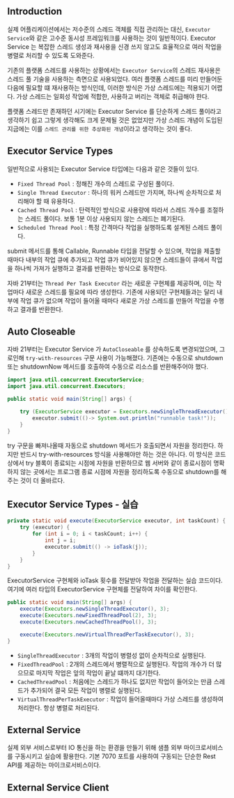 ## Introduction

실제 어플리케이션에서는 저수준의 스레드 객체를 직접 관리하는 대신, `Executor Service`와 같은 고수준 동시성 프레임워크를 사용하는 것이 일반적이다.
Executor Service 는 복잡한 스레드 생성과 재사용을 신경 쓰지 않고도 효율적으로 여러 작업을 병렬로 처리할 수 있도록 도와준다.

기존의 플랫폼 스레드를 사용하는 상황에서는 `Executor Service`의 스레드 재사용은 스레드 풀 기술을 사용하는 측면으로 사용되었다.
여러 플랫폼 스레드를 미리 만들어둔 다음에 필요할 떄 재사용하는 방식인데, 이러한 방식은 가상 스레드에는 적용되기 어렵다. 
가상 스레드는 일회성 작업에 적합한, 사용하고 버리는 객체로 취급해야 한다.

플랫폼 스레드만 존재하던 시기에는 Executor Service 를 단순하게 스레드 풀이라고 생각하기 쉽고 그렇게 생각해도 크게 문제될 것은 없었지만
가상 스레드 개념이 도입된 지금에는 이를 `스레드 관리를 위한 추상화된 개념`이라고 생각하는 것이 좋다.

## Executor Service Types
일반적으로 사용되는 Executor Service 타입에는 다음과 같은 것들이 있다.
- `Fixed Thread Pool` : 정해진 개수의 스레드로 구성된 풀이다. 
- `Single Thread Executor` : 하나의 워커 스레드만 가지며, 하나씩 순차적으로 처리해야 할 때 유용하다.
- `Cached Thread Pool` : 탄력적인 방식으로 사용량에 따라서 스레드 개수를 조절하는 스레드 풀이다. 보통 1분 이상 사용되지 않는 스레드는 폐기된다. 
- `Scheduled Thread Pool` : 특정 간격마다 작업을 실행하도록 설계된 스레드 풀이다.

submit 메서드를 통해 Callable, Runnable 타입을 전달할 수 있으며, 작업을 제출할 때마다 내부의 작업 큐에 추가되고 작업 큐가 비어있지 않으면
스레드들이 큐에서 작업을 하나씩 가져가 실행하고 결과를 반환하는 방식으로 동작한다.

자바 21부터는 `Thread Per Task Executor` 라는 새로운 구현체를 제공하며, 이는 작업마다 새로운 스레드를 필요에 따라 생성한다.
기존에 사용되던 구현체들과는 달리 내부에 작업 큐가 없으며 작업이 들어올 때마다 새로운 가상 스레드를 만들어 작업을 수행하고 결과를 반환한다.

## Auto Closeable
자바 21부터는 Executor Service 가 `AutoCloseable` 를 상속하도록 변경되었으며, 그로인해 `try-with-resources` 구문 사용이 가능해졌다. 
기존에는 수동으로 shutdown 또는 shutdownNow 메서드를 호출하여 수동으로 리소스를 반환해주어야 했다.

```java
import java.util.concurrent.ExecutorService;
import java.util.concurrent.Executors;

public static void main(String[] args) {

    try (ExecutorService executor = Executors.newSingleThreadExecutor()) {
        executor.submit(()-> System.out.println("runnable task!"));
    }
}
```
try 구문을 빠져나올때 자동으로 shutdown 메서드가 호출되면서 자원을 정리한다. 
하지만 반드시 try-with-resources 방식을 사용해야만 하는 것은 아니다. 이 방식은 코드상에서 try 블록이 종료되는 시점에 자원을 반환하므로
웹 서버와 같이 종료시점이 명확하지 않는 곳에서는 프로그램 종료 시점에 자원을 정리하도록 수동으로 shutdown를 해주는 것이 더 올바르다.

## Executor Service Types - 실습
```java
private static void execute(ExecutorService executor, int taskCount) {
    try (executor) {
        for (int i = 0; i < taskCount; i++) {
            int j = i;
            executor.submit(() -> ioTask(j));
        }
    }
}
```
ExecutorService 구현체와 ioTask 횟수를 전달받아 작업을 전달하는 실습 코드이다. 여기에 여러 타입의 ExecutorService 구현체를 전달하여 차이를 확인한다.

```java
public static void main(String[] args) {
    execute(Executors.newSingleThreadExecutor(), 3);
    execute(Executors.newFixedThreadPool(2), 3);
    execute(Executors.newCachedThreadPool(), 3);

    execute(Executors.newVirtualThreadPerTaskExecutor(), 3);
}
```
- `SingleThreadExecutor` : 3개의 작업이 병렬성 없이 순차적으로 실행된다.
- `FixedThreadPool` : 2개의 스레드에서 병렬적으로 실행된다. 작업의 개수가 더 많으므로 마지막 작업은 앞의 작업이 끝날 떄까지 대기한다.
- `CachedThreadPool` : 처음에는 스레드가 하나도 없지만 작업이 들어오는 만큼 스레드가 추가되어 결국 모든 작업이 병렬로 실행된다.
- `VirtualThreadPerTaskExecutor` : 작업이 들어올때마다 가상 스레드를 생성하여 처리한다. 항상 병렬로 처리된다.

## External Service 
실제 외부 서비스로부터 IO 통신을 하는 환경을 만들기 위해 샘플 외부 마이크로서비스를 구동시키고 실습에 활용한다.
기본 7070 포트를 사용하여 구동되는 단순한 Rest API를 제공하는 마이크로서비스이다. 

## External Service Client
